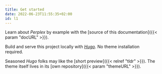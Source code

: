 ```yaml
---
title: Get started
date: 2022-06-23T11:55:35+02:00
id: l1
---
```

Learn about _Perplex_ by example with the [source of this documentation]({{< param "docURL" >}}).

Build and serve this project locally with [_Hugo_](https://gohugo.io). No theme installation required.

Seasoned _Hugo_ folks may like the [short preview]({{< relref "tldr" >}}). The theme itself lives in its [own repository]({{< param "themeURL" >}}).
